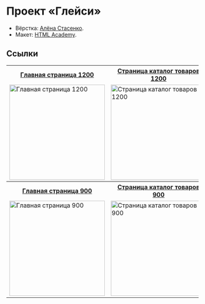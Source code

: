 # Проект «Глейси»

* Вёрстка: [Алёна Стасенко](https://github.com/KudriPro).
* Макет: [HTML Academy](https://htmlacademy.ru).

## Ссылки

<table>
  <tr>
  <th><a href="https://kudripro.github.io/gllacy/index.html">Главная страница 1200</a></th>
  <th><a href="https://kudripro.github.io/gllacy/catalog.html">Страница каталог товаров 1200</a></th>
  </tr>
  <tr valign="top">
    <td>
      <a href="https://cloud.githubusercontent.com/assets/8654155/23338925/f617bba2-fc27-11e6-8522-76e1d5d1fb25.jpg" target="_blank">
        <img src="https://cloud.githubusercontent.com/assets/8654155/23338925/f617bba2-fc27-11e6-8522-76e1d5d1fb25.jpg" width="250" alt="Главная страница 1200">
      </a>
    </td>
    <td>
      <a href="https://cloud.githubusercontent.com/assets/8654155/23338927/ff865b6c-fc27-11e6-8712-6f65891a1ef5.jpg" target="_blank"><img src="https://cloud.githubusercontent.com/assets/8654155/23338927/ff865b6c-fc27-11e6-8712-6f65891a1ef5.jpg" width="250" alt="Страница каталог товаров 1200"></a>
    </td>
  </tr>
  <tr>
  <th><a href="https://kudripro.github.io/gllacy/index.html">Главная страница 900</a></th>
  <th><a href="https://kudripro.github.io/gllacy/catalog.html">Страница каталог товаров 900</a></th>
  </tr>
  <tr valign="top">
    <td>
      <a href="https://cloud.githubusercontent.com/assets/8654155/23338928/029cec44-fc28-11e6-9466-d669e6c03b75.jpg" target="_blank">
        <img src="https://cloud.githubusercontent.com/assets/8654155/23338928/029cec44-fc28-11e6-9466-d669e6c03b75.jpg" width="250" alt="Главная страница 900">
      </a>
    </td>
    <td>
      <a href="https://cloud.githubusercontent.com/assets/8654155/23338929/0596337e-fc28-11e6-9f1c-90fefddcd918.jpg" target="_blank"><img src="https://cloud.githubusercontent.com/assets/8654155/23338929/0596337e-fc28-11e6-9f1c-90fefddcd918.jpg" width="250" alt="Страница каталог товаров 900"></a>
    </td>
  </tr>
</table>
